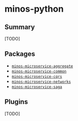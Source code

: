 # minos-python

## Summary

[TODO]

## Packages

* [`minos-microservice-aggregate`](packages/minos-microservice-aggregate)
* [`minos-microservice-common`](packages/minos-microservice-common)
* [`minos-microservice-cqrs`](packages/minos-microservice-cqrs)
* [`minos-microservice-networks`](packages/minos-microservice-networks)
* [`minos-microservice-saga`](packages/minos-microservice-saga)

## Plugins

[TODO]